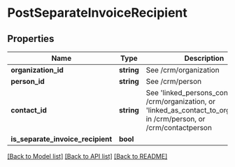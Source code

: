 # PostSeparateInvoiceRecipient

## Properties

 Name                              | Type       | Description                                                                                                                                     | Notes      
-----------------------------------|------------|-------------------------------------------------------------------------------------------------------------------------------------------------|------------
 **organization_id**               | **string** | See /crm/organization                                                                                                                           | [optional] 
 **person_id**                     | **string** | See /crm/person                                                                                                                                 | [optional] 
 **contact_id**                    | **string** | See &#39;linked_persons_contact&#39; in /crm/organization, or &#39;linked_as_contact_to_organization&#39; in /crm/person, or /crm/contactperson | [optional] 
 **is_separate_invoice_recipient** | **bool**   |                                                                                                                                                 | [optional] 

[[Back to Model list]](../README.md#documentation-for-models) [[Back to API list]](../README.md#documentation-for-api-endpoints) [[Back to README]](../README.md)



